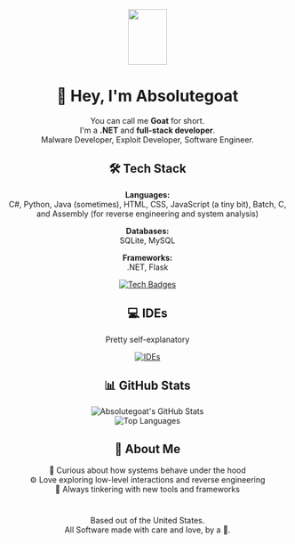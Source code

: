 <div align="center">

<img src="https://media.tenor.com/Se3Lr2o1b-YAAAAi/deltarune-ralsei.gif" style="height: 100px; width: 70px;"/>

# 👋 Hey, I'm Absolutegoat  
You can call me **Goat** for short.  
I'm a **.NET** and **full-stack developer**.
</br>
Malware Developer, Exploit Developer, Software Engineer.

## 🛠️ Tech Stack  
**Languages:**  
C#, Python, Java (sometimes), HTML, CSS, JavaScript (a tiny bit), Batch, C, and Assembly (for reverse engineering and system analysis)  

**Databases:**  
SQLite, MySQL  

**Frameworks:**  
.NET, Flask  

[![Tech Badges](https://skillicons.dev/icons?i=py,java,dotnet,cs,sqlite,mysql,flask,c)](https://skillicons.dev)

## 💻 IDEs  
Pretty self-explanatory 
</br>

[![IDEs](https://skillicons.dev/icons?i=visualstudio,vscode)](https://skillicons.dev)

## 📊 GitHub Stats  
![Absolutegoat's GitHub Stats](https://github-readme-stats.vercel.app/api?username=absolutegoat&show_icons=true&theme=dark)  
![Top Languages](https://github-readme-stats.vercel.app/api/top-langs/?username=absolutegoaat&size_weight=0.5&count_weight=0.5&theme=dark&layout=pie)

## 🧠 About Me  
🧩 Curious about how systems behave under the hood  
⚙️ Love exploring low-level interactions and reverse engineering  
🐐 Always tinkering with new tools and frameworks  
#

Based out of the United States.
</br>
All Software made with care and love, by a 🐐.

</div>
